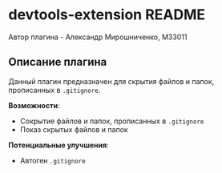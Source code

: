 # devtools-extension README

Автор плагина - Александр Мирошниченко, М33011

## Описание плагина

Данный плагин предназначен для скрытия файлов и папок, прописанных в `.gitignore`.

**Возможности**:

- Сокрытие файлов и папок, прописанных в `.gitignore`
- Показ скрытых файлов и папок

**Потенциальные улучшения**:

- Автоген `.gitignore`
